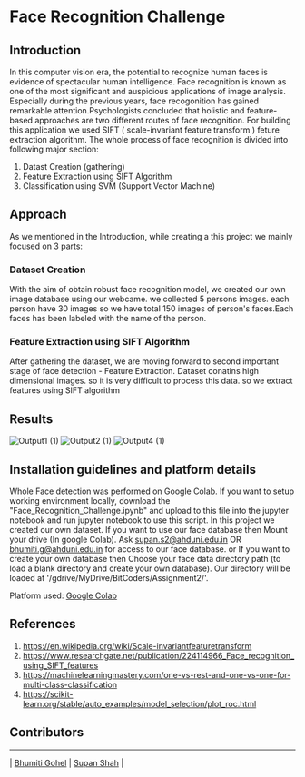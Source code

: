 # Face Recognition Challenge

## Introduction
In this computer vision era, the potential to recognize human faces is evidence of spectacular human intelligence. Face recognition is known as one of the most significant and auspicious applications of image analysis. Especially during the previous years, face recogonition has gained remarkable attention.Psychologists concluded that holistic and feature-based approaches are two different routes of face recognition. For building this application we used SIFT ( scale-invariant feature transform ) feture extraction algorithm. The whole process of face recognition is divided into following major section:

1. Datast Creation (gathering)
2. Feature Extraction using SIFT Algorithm
3. Classification using SVM (Support Vector Machine)

## Approach

As we mentioned in the Introduction, while creating a this project we mainly focused on 3 parts:

### Dataset Creation

With the aim of obtain robust face recognition model, we created our own image database using our webcame. we collected 5 persons images. each person have 30 images so we have total 150  images of person's faces.Each faces has been labeled with the name of the person.

### Feature Extraction using SIFT Algorithm

After gathering the dataset, we are moving forward to second important stage of face detection - Feature Extraction. Dataset conatins high dimensional images. so it is very difficult to process this data. so we extract features using SIFT algorithm





## Results
![Output1 (1)](https://user-images.githubusercontent.com/60286760/115150811-a8536980-a087-11eb-8db1-54aead06adfb.png)
![Output2 (1)](https://user-images.githubusercontent.com/60286760/115150851-c6b96500-a087-11eb-9feb-ec7c5ff02d72.png)
![Output4 (1)](https://user-images.githubusercontent.com/60286760/115150869-e2247000-a087-11eb-8aa4-8c7b0d1164c4.png)



## Installation guidelines and platform details
Whole Face detection was performed on Google Colab. If you want to setup  working environment locally, download the "Face_Recognition_Challenge.ipynb" and upload to this file into the jupyter notebook and run jupyter notebook to use this script. In this project we created our own dataset. If you want to use our face database then Mount your drive (In google Colab). Ask supan.s2@ahduni.edu.in OR bhumiti.g@ahduni.edu.in for access to our face database. or If you want to create your own database then Choose your face data directory path (to load a blank directory and create your own database). Our directory will be loaded at '/gdrive/MyDrive/BitCoders/Assignment2/'.



Platform used:
[Google Colab](https://colab.research.google.com/)

## References

1. https://en.wikipedia.org/wiki/Scale-invariantfeaturetransform
2. https://www.researchgate.net/publication/224114966_Face_recognition_using_SIFT_features
3. https://machinelearningmastery.com/one-vs-rest-and-one-vs-one-for-multi-class-classification
4. https://scikit-learn.org/stable/auto_examples/model_selection/plot_roc.html




## Contributors
---
| [Bhumiti Gohel](https://github.com/bhumiti28) | [Supan Shah](https://github.com/Supan14) |
